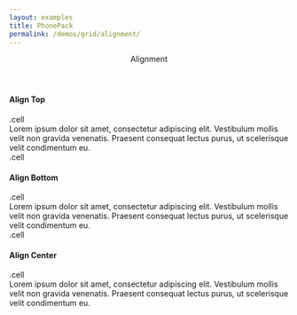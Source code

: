 ```yaml
---
layout: examples
title: PhonePack
permalink: /demos/grid/alignment/
---
```


<header class="header header--shadow">
      <div class="header__title">Alignment</div>
</header>
    
<section class="content has-header">
<h4>Align Top</h4>
        <div class="row row--gutters row--top">
            <div class="cell">
                <div class="Demo">.cell</div>
            </div>
            <div class="cell">
                <div class="Demo">Lorem ipsum dolor sit amet, consectetur adipiscing elit. Vestibulum mollis velit non gravida venenatis. Praesent consequat lectus purus, ut scelerisque velit condimentum eu.</div>
            </div>
            <div class="cell">
                <div class="Demo">.cell</div>
            </div>
        </div>
        <h4>Align Bottom</h4>
        <div class="row row--gutters row--bottom">
            <div class="cell">
                <div class="Demo">.cell</div>
            </div>
            <div class="cell">
                <div class="Demo">Lorem ipsum dolor sit amet, consectetur adipiscing elit. Vestibulum mollis velit non gravida venenatis. Praesent consequat lectus purus, ut scelerisque velit condimentum eu.</div>
            </div>
            <div class="cell">
                <div class="Demo">.cell</div>
            </div>
        </div>
        <h4>Align Center</h4>
        <div class="row row--gutters row--center">
            <div class="cell">
                <div class="Demo">.cell</div>
            </div>
            <div class="cell">
                <div class="Demo">Lorem ipsum dolor sit amet, consectetur adipiscing elit. Vestibulum mollis velit non gravida venenatis. Praesent consequat lectus purus, ut scelerisque velit condimentum eu.</div>
            </div>
        </div>
</section>
  

      